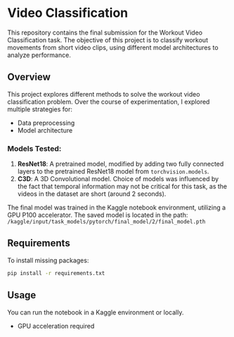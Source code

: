 
# Video Classification

This repository contains the final submission for the Workout Video Classification task. The objective of this project is to classify workout movements from short video clips, using different model architectures to analyze performance.

## Overview

This project explores different methods to solve the workout video classification problem. Over the course of experimentation, I explored multiple strategies for:
- Data preprocessing
- Model architecture

### Models Tested:
1. **ResNet18**: A pretrained model, modified by adding two fully connected layers to the pretrained ResNet18 model from `torchvision.models`.
2. **C3D**: A 3D Convolutional model.
Choice of models was influenced by the fact that temporal information may not be critical for this task, as the videos in the dataset are short (around 2 seconds).

The final model was trained in the Kaggle notebook environment, utilizing a GPU P100 accelerator. The saved model is located in the path:  
`/kaggle/input/task_models/pytorch/final_model/2/final_model.pth`

## Requirements

To install missing packages:
```bash
pip install -r requirements.txt
```

## Usage
You can run the notebook in a Kaggle environment or locally.
 - GPU acceleration required
